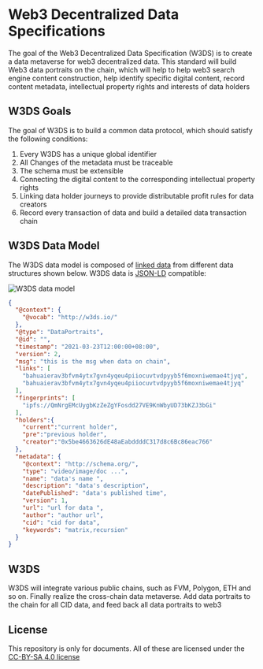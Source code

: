 # Web3 Decentralized Data Specifications

The goal of the Web3 Decentralized Data Specification (W3DS) is to create a data metaverse for web3 decentralized data. This standard will build Web3 data portraits on the chain, which will help to help web3 search engine content construction, help identify specific digital content, record content metadata, intellectual property rights and interests of data holders
## W3DS Goals

The goal of W3DS is to build a common data protocol, which should satisfy the following conditions:
1. Every W3DS has a unique global identifier
1. All Changes of the metadata must be traceable
1. The schema must be extensible
1. Connecting the digital content to the corresponding intellectual property rights
1. Linking data holder journeys to provide distributable profit rules for data creators
1. Record every transaction of data and build a detailed data transaction chain
   
## W3DS Data Model

The W3DS data model is composed of [linked data](#linked-data) from different data structures shown below. W3DS data is [JSON-LD](https://json-ld.org/) compatible:

![W3DS data model](./images/w3ds_model.png)
```json
{
  "@context": {
    "@vocab": "http://w3ds.io/"
  },
  "@type": "DataPortraits",
  "@id": "",
  "timestamp": "2021-03-23T12:00:00+08:00",
  "version": 2,
  "msg": "this is the msg when data on chain",
  "links": [
    "bahuaierav3bfvm4ytx7gvn4yqeu4piiocuvtvdpyyb5f6moxniwemae4tjyq",
    "bahuaierav3bfvm4ytx7gvn4yqeu4piiocuvtvdpyyb5f6moxniwemae4tjyq"
  ],
  "fingerprints": [
    "ipfs://QmNrgEMcUygbKzZeZgYFosdd27VE9KnWbyUD73bKZJ3bGi"
  ],
  "holders":{
    "current":"current holder",
    "pre":"previous holder",
    "creator":"0x5be4663626dE48aEabddddC317d8c6Bc86eac766"
  },
  "metadata": {
    "@context": "http://schema.org/",
    "type": "video/image/doc ...",
    "name": "data's name ",
    "description": "data's description",
    "datePublished": "data's published time",
    "version": 1,
    "url": "url for data ",
    "author": "author url",
    "cid": "cid for data",
    "keywords": "matrix,recursion"
  }
}

```

## W3DS 

W3DS will integrate various public chains, such as FVM, Polygon, ETH and so on. Finally realize the cross-chain data metaverse. Add data portraits to the chain for all CID data, and feed back all data portraits to web3

## License

This repository is only for documents. All of these are licensed under the [CC-BY-SA 4.0 license](https://spdx.org/licenses/CC-BY-SA-4.0.html)
